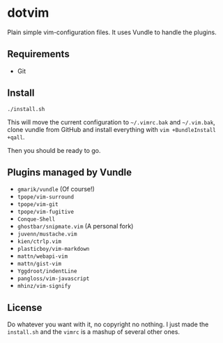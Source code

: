 dotvim
======

Plain simple vim-configuration files. It uses Vundle to handle the plugins.

Requirements
------------
+ Git

Install
-------

    ./install.sh

This will move the current configuration to `~/.vimrc.bak` and `~/.vim.bak`, clone vundle from GitHub and install everything with `vim +BundleInstall +qall`.

Then you should be ready to go.

Plugins managed by Vundle
-------------------------

+ `gmarik/vundle` (Of course!)
+ `tpope/vim-surround`
+ `tpope/vim-git`
+ `tpope/vim-fugitive`
+ `Conque-Shell`
+ `ghostbar/snipmate.vim` (A personal fork)
+ `juvenn/mustache.vim`
+ `kien/ctrlp.vim`
+ `plasticboy/vim-markdown`
+ `mattn/webapi-vim`
+ `mattn/gist-vim`
+ `Yggdroot/indentLine`
+ `pangloss/vim-javascript`
+ `mhinz/vim-signify`

License
-------
Do whatever you want with it, no copyright no nothing. I just made the `install.sh` and the `vimrc` is a mashup of several other ones.
